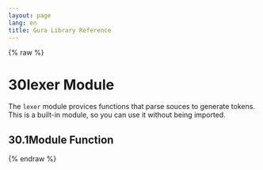```yaml
---
layout: page
lang: en
title: Gura Library Reference
---
```


{% raw %}
<h1><span class="caption-index-1">30</span><a name="anchor-30"></a>lexer Module</h1>
<p>
The <code>lexer</code> module provices functions that parse souces to generate tokens. This is a built-in module, so you can use it without being imported.
</p>
<h2><span class="caption-index-2">30.1</span><a name="anchor-30-1"></a>Module Function</h2>
<p />

{% endraw %}

